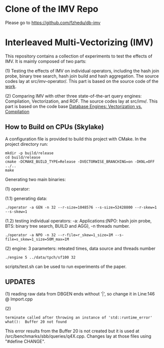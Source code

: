 # Clone of the IMV Repo
Please go to https://github.com/fzhedu/db-imv



# Interleaved Multi-Vectorizing (IMV)
  This repository contains a collection of experiments to test the effects of IMV. It is mainly composed of two parts:
  
  (1) Testing the effects of IMV on individual operators, including the hash join probe, binary tree search, hash join build and hash aggregation. The source codes lay at src/imv-operator/. This part is based on the source code of the [work](https://ieeexplore.ieee.org/abstract/document/6544839/).
  
  (2) Comparing IMV with other three state-of-the-art query engines: Compilation, Vectorization, and ROF. The source codes lay at src/imv/. This part is based on the code base [Database Engines: Vectorization vs. Compilation](https://github.com/TimoKersten/db-engine-paradigms)
  

## How to Build on CPUs (Skylake)
A configuration file is provided to build this project with CMake. 
In the project directory run:
```
mkdir -p build/release
cd build/release
cmake -DCMAKE_BUILD_TYPE=Release -DVECTORWISE_BRANCHING=on -DKNL=OFF  ../..
make
```

Generating two main binaries:

(1) operator: 

  (1.1) generating data:
  ```
  ./operator -a GEN -n 32 --r-size=1048576 --s-size=52428800 --r-skew=1 --s-skew=1  
  ```
  (1.2) testing individual operators: -a: Applications:(NPO: hash join probe, BTS: binary tree search, BUILD and AGG), -n threads number.
  ```
  ./operator -a NPO -n 32 --r-file=r_skew=1_size=1M --s-file=s_skew=1_size=50M_max=1M
  ```

(2) engine: 3 parameters: reteated times, data source and threads number
```
./engine 5 ../data/tpch/sf100 32
```

scripts/test.sh can be used to run experiments of the paper.

## UPDATES
(1) reading raw data from DBGEN ends without '|', so change it in Line:146 @ Import.cpp

(2) 
```
terminate called after throwing an instance of 'std::runtime_error'  what():  Buffer 20 not found
```
This error results from the Buffer 20 is not created but it is used at /src/benchmarks/sbb/queries/q4X.cpp. Changes lay at those files using "#define CHANGE".
